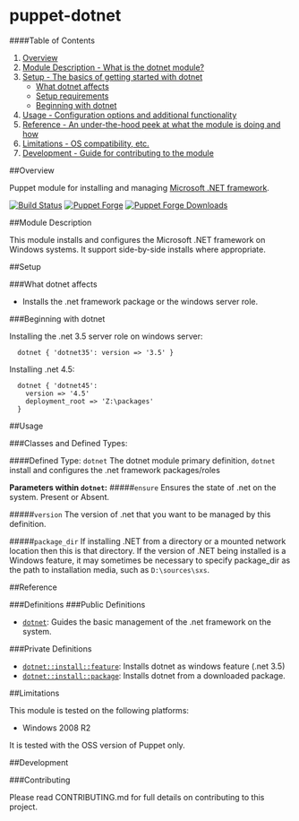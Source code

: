 # puppet-dotnet

####Table of Contents

1. [Overview](#overview)
2. [Module Description - What is the dotnet module?](#module-description)
3. [Setup - The basics of getting started with dotnet](#setup)
    * [What dotnet affects](#what-dotnet-affects)
    * [Setup requirements](#setup-requirements)
    * [Beginning with dotnet](#beginning-with-dotnet)
4. [Usage - Configuration options and additional functionality](#usage)
5. [Reference - An under-the-hood peek at what the module is doing and how](#reference)
5. [Limitations - OS compatibility, etc.](#limitations)
6. [Development - Guide for contributing to the module](#development)

##Overview

Puppet module for installing and managing [Microsoft .NET framework](http://www.microsoft.com/net).

[![Build Status](https://travis-ci.org/voxpupuli/puppet-dotnet.svg?branch=master)](https://travis-ci.org/voxpupuli/puppet-dotnet)
[![Puppet Forge](http://img.shields.io/puppetforge/v/puppet/dotnet.svg)](https://forge.puppet.com/puppet/dotnet)
[![Puppet Forge Downloads](http://img.shields.io/puppetforge/dt/puppet/dotner.svg)](https://forge.puppetlabs.com/puppet/dotnet)

##Module Description

This module installs and configures the Microsoft .NET framework on Windows systems. It support side-by-side installs where appropriate.

##Setup

###What dotnet affects

* Installs the .net framework package or the windows server role.

###Beginning with dotnet

Installing the .net 3.5 server role on windows server:

```puppet
  dotnet { 'dotnet35': version => '3.5' }
```

Installing .net 4.5:

```puppet
  dotnet { 'dotnet45':
    version => '4.5'
    deployment_root => 'Z:\packages'
  }
```

##Usage

###Classes and Defined Types:

####Defined Type: `dotnet`
The dotnet module primary definition, `dotnet` install and configures the .net framework packages/roles

**Parameters within `dotnet`:**
#####`ensure`
Ensures the state of .net on the system. Present or Absent.

#####`version`
The version of .net that you want to be managed by this definition.

#####`package_dir`
If installing .NET from a directory or a mounted network location then this is
that directory. If the version of .NET being installed is a Windows feature, it
may sometimes be necessary to specify package\_dir as the path to installation
media, such as `D:\sources\sxs`.

##Reference

###Definitions
###Public Definitions
* [`dotnet`](#define_dotnet): Guides the basic management of the .net framework on the system.

###Private Definitions
* [`dotnet::install::feature`](#define-install_feature): Installs dotnet as windows feature (.net 3.5)
* [`dotnet::install::package`](#define-install_package): Installs dotnet from a downloaded package.

##Limitations

This module is tested on the following platforms:

* Windows 2008 R2

It is tested with the OSS version of Puppet only.

##Development

###Contributing

Please read CONTRIBUTING.md for full details on contributing to this project.
